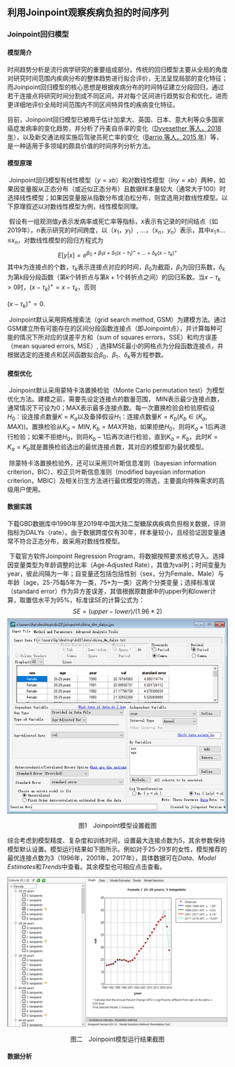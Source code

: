 ## 利用Joinpoint观察疾病负担的时间序列

### Joinpoint回归模型

#### 模型简介

​		时间趋势分析是流行病学研究的重要组成部分。传统的回归模型主要从全局的角度对研究时间范围内疾病分布的整体趋势进行拟合评价，无法呈现局部的变化特征；而Joinpoint回归模型的核心思想是根据疾病分布的时间特征建立分段回归，通过若干连接点将研究时间分割成不同区间，并对每个区间进行趋势拟合和优化，进而更详细地评价全局时间范围内不同区间特异性的疾病变化特征。

​		目前，Joinpoint回归模型已被用于估计加拿大、英国、日本、意大利等众多国家癌症发病率的变化趋势，并分析了丹麦自杀率的变化（[Dyvesether 等人，2018 年](https://www.sciencedirect.com/science/article/pii/S2405844019361754#br0050)），以及新交通法规实施后驾驶员死亡率的变化（[Barrio 等人，2015 年](https://www.sciencedirect.com/science/article/pii/S2405844019361754#br0010)）等，是一种适用于多领域的颇具价值的时间序列分析方法。

#### 模型原理

​		Joinpoint回归模型有线性模型（$y=xb$）和对数线性模型（$lny=xb$）两种，如果因变量服从正态分布（或近似正态分布）且数据样本量较大（通常大于100）时选择线性模型；如果因变量服从指数分布或泊松分布，则宜选用对数线性模型。以下原理叙述以对数线性模型为例，线性模型同理。

​		假设有一组观测值$y$表示发病率或死亡率等指标，$x$表示有记录的时间结点（如2019年），$n$表示研究的时间跨度，以（$x_1$，$y_1$）, …，（$x_n$，$y_n$）表示，其中$x_1$≤…≤$x_n$，对数线性模型的回归方程式为
$$
E[y|x] = e^{\beta_0+\beta_1x+\delta_1(x-\tau_1)^++…+\delta_k(x-\tau_k)^+}
$$
其中$k$为连接点的个数，$\tau_k$表示连接点对应的时间，$\beta_0$为截距，$\beta_1$为回归系数，$\delta_k$为第$k$段分段函数（第$k$个转折点与第$k+1$个转折点之间）的回归系数。当$x-\tau_k>0$时，$(x-\tau_k)^+=x-\tau_k$，否则

$(x-\tau_k)^+=0$.

​		Joinpoint默认采用网格搜索法（grid search method, GSM）为建模方法。通过GSM建立所有可能存在的区间分段函数连接点（即Joinpoint点），并计算每种可能的情况下所对应的误差平方和（sum of squares errors，SSE）和均方误差（mean squared errors, MSE）, 选择MSE最小的网格点为分段函数连接点，并根据选定的连接点和区间函数拟合$\beta_0$、$\beta_1$、$\delta_k$等方程参数。

#### 模型优化

​		Joinpoint默认采用蒙特卡洛置换检验（Monte Carlo permutation test）为模型优化方法。建模之前，需要先设定连接点的数量范围， MIN表示最少连接点数，通常情况下可设为0；MAX表示最多连接点数。每一次置换检验会检验原假设$H_0$：设连接点数量$K=K_a$以及备择假设$H_1$：连接点数量$K=K_b (K_b\in(K_a,MAX))$。置换检验从$K_a=MIN, K_b=MAX$开始，如果拒绝$H_0$，则将$K_a+1$后再进行检验；如果不拒绝$H_0$，则将$K_b-1$后再次进行检验，直到$K_a=K_b$，此时$K=K_a=K_b$就是置换检验选出的最优连接点数，其对应的模型即为最优模型。

​		除蒙特卡洛置换检验外，还可以采用贝叶斯信息准则（bayesian information criterion，BIC）、校正贝叶斯信息准则（modified bayesian information criterion，MBIC）及相关衍生方法进行最优模型的筛选，主要面向特殊需求的高级用户使用。

#### 数据实践

​		下载GBD数据库中1990年至2019年中国大陆二型糖尿病疾病负担相关数据，评测指标为DALYs（rate）。由于数据跨度仅有30年，样本量较小，且经验证因变量通常不符合正态分布，故采用对数线性模型。

​		下载官方软件Joinpoint Regression Program，将数据按照要求格式导入。选择因变量类型为年龄调整的比率（Age-Adjusted Rate），其值为val列；时间变量为year，彼此间隔为一年；自变量还包括包括性别（sex，分为Female、Male）与年龄（age，25-75每5年为一类，75+为一类）这两个分类变量；选择标准误（standard error）作为异方差误差，其值根据原数据中的upper列和lower计算，取置信水平为95%，标准误SE的计算公式为：
$$
SE=(upper-lower)/(1.96*2)
$$
![](.\dmjps.jpg)

<center>图1&emsp;Joinpoint模型设置截图</center> 

​		综合考虑到模型精度、复杂度和训练时间，设置最大连接点数为5，其余参数保持模型默认设置。模型运行结果如下图所示。例如对于25-29岁的女性，模型推荐的最优连接点数为3（1996年，2001年，2017年），具体数据可在*Data*、*Model Estimates*和*Trends*中查看。其余模型也可相应点击查看。

![](./dmjpo.jpg)

<center>图二&emsp;Joinpoint模型运行结果截图</center>

#### 数据分析
